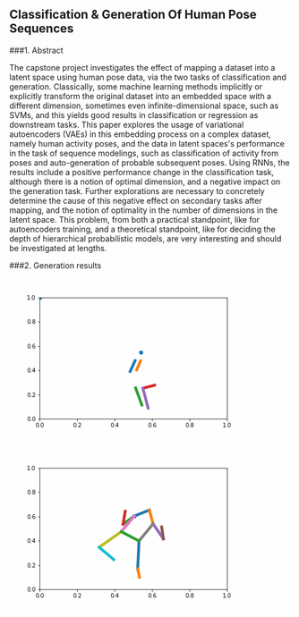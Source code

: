 ## Classification \& Generation Of Human Pose Sequences

###1. Abstract

The capstone project investigates the effect of mapping a dataset into a latent space using human pose data, via the two tasks of classification and generation. Classically, some machine learning methods implicitly or explicitly transform the original dataset into an embedded space with a different dimension, sometimes even infinite-dimensional space, such as SVMs, and this yields good results in classification or regression as downstream tasks. This paper explores the usage of variational autoencoders (VAEs) in this embedding process on a complex dataset, namely human activity poses, and the data in latent spaces's  performance in the task of sequence modelings, such as classification of activity from poses and auto-generation of probable subsequent poses. Using RNNs, the results include a positive performance change in the classification task, although there is a notion of optimal dimension, and a negative impact on the generation task. Further explorations are necessary to concretely determine the cause of this negative effect on secondary tasks after mapping, and the notion of optimality in the number of dimensions in the latent space. This problem, from both a practical standpoint, like for autoencoders training, and a theoretical standpoint, like for deciding the depth of hierarchical probabilistic models, are very interesting and should be investigated at lengths.

###2. Generation results

![Ash](results/g1.gif)   

![](results/g2.gif)


